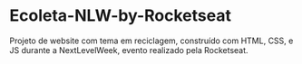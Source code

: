 # Ecoleta-NLW-by-Rocketseat
Projeto de website com tema em reciclagem, construído com HTML, CSS, e JS durante a NextLevelWeek, evento realizado pela Rocketseat.
